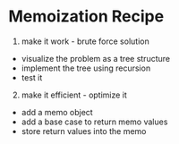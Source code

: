 # Memoization Recipe

1. make it work - brute force solution
- visualize the problem as a tree structure
- implement the tree using recursion
- test it



2. make it efficient - optimize it
- add a memo object 
- add a base case to return memo values
- store return values into the memo 


